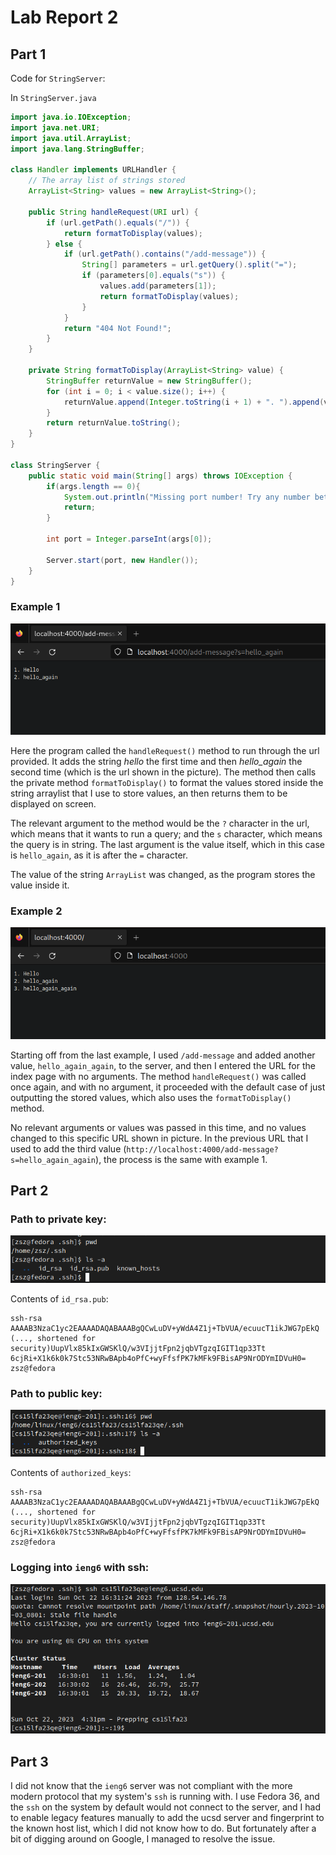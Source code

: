 # Lab Report 2

## Part 1

Code for `StringServer`:

In `StringServer.java`

```java
import java.io.IOException;
import java.net.URI;
import java.util.ArrayList;
import java.lang.StringBuffer;

class Handler implements URLHandler {
    // The array list of strings stored
    ArrayList<String> values = new ArrayList<String>();

    public String handleRequest(URI url) {
        if (url.getPath().equals("/")) {
            return formatToDisplay(values);
        } else {
            if (url.getPath().contains("/add-message")) {
                String[] parameters = url.getQuery().split("=");
                if (parameters[0].equals("s")) {
                    values.add(parameters[1]);
                    return formatToDisplay(values);
                }
            }
            return "404 Not Found!";
        }
    }

    private String formatToDisplay(ArrayList<String> value) {
        StringBuffer returnValue = new StringBuffer();
        for (int i = 0; i < value.size(); i++) {
            returnValue.append(Integer.toString(i + 1) + ". ").append(value.get(i)).append('\n');
        }
        return returnValue.toString();
    }
}

class StringServer {
    public static void main(String[] args) throws IOException {
        if(args.length == 0){
            System.out.println("Missing port number! Try any number between 1024 to 49151");
            return;
        }

        int port = Integer.parseInt(args[0]);

        Server.start(port, new Handler());
    }
}
```

### Example 1

![Example_Image_1](report2_images/Screenshot%20from%202023-10-22%2016-05-36.png)

Here the program called the `handleRequest()` method to run through the url
provided. It adds the string _hello_ the first time and then _hello_again_ the
second time (which is the url shown in the picture). The method then calls the
private method `formatToDisplay()` to format the values stored inside the 
string arraylist that I use to store values, an then returns them to be 
displayed on screen.

The relevant argument to the method would be the `?` character in the url, which
means that it wants to run a query; and the `s` character, which means the query
is in string. The last argument is the value itself, which in this case is
`hello_again`, as it is after the `=` character.

The value of the string `ArrayList` was changed, as the program stores the value
inside it.


### Example 2

![Example_Image_2](report2_images/Screenshot%20from%202023-10-22%2016-05-51.png)

Starting off from the last example, I used `/add-message` and added another value, 
`hello_again_again`, to the server, and then I entered the URL for the index 
page with no arguments. The method `handleRequest()` was called once again, and
with no argument, it proceeded with the default case of just outputting the 
stored values, which also uses the `formatToDisplay()` method.

No relevant arguments or values was passed in this time, and no values changed 
to this specific URL shown in picture. In the previous URL that I used to add 
the third value (`http://localhost:4000/add-message?s=hello_again_again`), the
process is the same with example 1.

## Part 2

### Path to private key:

![Private_Key](report2_images/Screenshot%20from%202023-10-22%2016-31-18.png)

Contents of `id_rsa.pub`: 

```
ssh-rsa AAAAB3NzaC1yc2EAAAADAQABAAABgQCwLuDV+yWdA4Z1j+TbVUA/ecuucT1ikJWG7pEkQ
(..., shortened for security)UupVlx85kIxGWSKlQ/w3VIjjtFpn2jqbVTgzqIGIT1qp33Tt
6cjRi+X1k6k0k7Stc53NRwBApb4oPfC+wyFfsfPK7kMFk9FBisAP9NrODYmIDVuH0= zsz@fedora
```

### Path to public key:

![Public_Key](report2_images/Screenshot%20from%202023-10-22%2016-31-46.png)

Contents of `authorized_keys`:

```
ssh-rsa AAAAB3NzaC1yc2EAAAADAQABAAABgQCwLuDV+yWdA4Z1j+TbVUA/ecuucT1ikJWG7pEkQ
(..., shortened for security)UupVlx85kIxGWSKlQ/w3VIjjtFpn2jqbVTgzqIGIT1qp33Tt
6cjRi+X1k6k0k7Stc53NRwBApb4oPfC+wyFfsfPK7kMFk9FBisAP9NrODYmIDVuH0= zsz@fedora
```

### Logging into `ieng6` with ssh:

![login](report2_images/Screenshot%20from%202023-10-22%2016-32-12.png)

## Part 3

I did not know that the `ieng6` server was not compliant with the more modern
protocol that my system's `ssh` is running with. I use Fedora 36, and the `ssh`
on the system by default would not connect to the server, and I had to enable 
legacy features manually to add the ucsd server and fingerprint to the known 
host list, which I did not know how to do. But fortunately after a bit of 
digging around on Google, I managed to resolve the issue.
